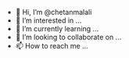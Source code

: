 - 👋 Hi, I’m @chetanmalali
- 👀 I’m interested in ...
- 🌱 I’m currently learning ...
- 💞️ I’m looking to collaborate on ...
- 📫 How to reach me ...

<!---
chetanmalali/chetanmalali is a ✨ special ✨ repository because its `README.md` (this file) appears on your GitHub profile.
You can click the Preview link to take a look at your changes.
--->
